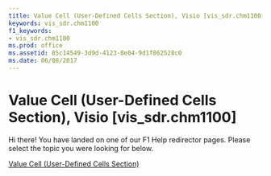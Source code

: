 ```yaml
---
title: Value Cell (User-Defined Cells Section), Visio [vis_sdr.chm1100]
keywords: vis_sdr.chm1100
f1_keywords:
- vis_sdr.chm1100
ms.prod: office
ms.assetid: 85c14549-3d9d-4123-8e04-9d1f862528c0
ms.date: 06/08/2017
---
```



# Value Cell (User-Defined Cells Section), Visio [vis_sdr.chm1100]

Hi there! You have landed on one of our F1 Help redirector pages. Please select the topic you were looking for below.

[Value Cell (User-Defined Cells Section)](http://msdn.microsoft.com/library/495b2aec-e197-75eb-9974-e7c92d26546f%28Office.15%29.aspx)

